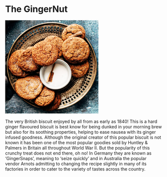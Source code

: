 <!DOCTYPE html>
<html>

<head>
<link rel="stylesheet" href="StylesheetTemplate.css">
</head>

<h1>The GingerNut</h1>

<img src="GingerNutBiscuit.jpg"
    alt="GingerNut"
    Style=":right;width:300px;height:300px;"/>

<p>The very British biscuit enjoyed by all from as early as 1840! This is a hard ginger flavoured biscuit is best know for being dunked in your morning brew but also for its soothing properties, helping to ease nausea with its ginger infused goodness. Although the original creator of this popular biscuit is not known it has been one of the most popular goodies sold by Huntley & Palmers in Britain all throughout World War II. But the popularity of this crunchy treat does not end there, oh no! In Germany they are known as ‘GingerSnaps’, meaning to ‘seize quickly’ and in Australia the popular vendor Arnots admitting to changing the recipe slightly in many of its factories in order to cater to the variety of tastes across the country.
</p>


</html>


[def]: GingerNutBiscuit.ping
[GingerNutBiscuit]: GingerNutBiscuit.ping